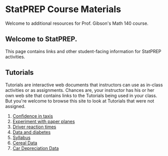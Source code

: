 # StatPREP Course Materials

Welcome to additional resources for Prof. Gibson's Math 140 course. 

## Welcome to StatPREP. 

This page contains links and other student-facing information for StatPREP activities.


## Tutorials

Tutorials are interactive web documents that instructors can use as in-class activities or as assignments. Chances are, your instructor has his or her own web site that contains links to the Tutorials being used in your class. But you're welcome to browse this site to look at Tutorials that were not assigned.

1. [Confidence in taxis](https://dtkaplan.shinyapps.io/Confidence_in_Taxis/)
2. [Experiment with paper planes](https://dtkaplan.shinyapps.io/Paper_planes/)
3. [Driver reaction times](http://dtkaplan.shinyapps.io/Traffic_signs)
4. [Data and diabetes](https://dtkaplan.shinyapps.io/Diabetes/)
5. [Syllabus](https://profcgibson.github.io/Math140/Math_140_Syllabus_Part1_Fall2017_Gibson.docx)
6. [Cereal Data](http://www.lock5stat.com/datasets/Cereal.csv)
7. [Car Depreciation Data](http://www.lock5stat.com/datasets/CarDepreciation.csv)
